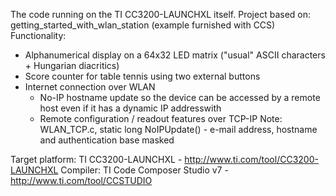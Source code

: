 The code running on the TI CC3200-LAUNCHXL itself.
Project based on: getting_started_with_wlan_station (example furnished with CCS)
Functionality:
- Alphanumerical display on a 64x32 LED matrix ("usual" ASCII characters + Hungarian diacritics)
- Score counter for table tennis using two external buttons
- Internet connection over WLAN
  - No-IP hostname update so the device can be accessed by a remote host even if it has a dynamic IP addresswith
  - Remote configuration / readout features over TCP-IP
Note: WLAN_TCP.c, static long NoIPUpdate() - e-mail address, hostname and authentication base masked

Target platform: TI CC3200-LAUNCHXL - http://www.ti.com/tool/CC3200-LAUNCHXL
Compiler: TI Code Composer Studio v7 - http://www.ti.com/tool/CCSTUDIO

